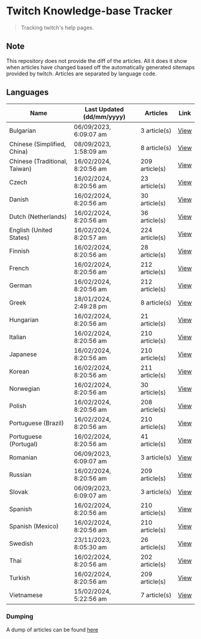 # Twitch Knowledge-base Tracker
> Tracking twitch's help pages. 

## Note
This repository does not provide the diff of the articles. All it does it show when articles have changed based
off the automatically generated sitemaps provided by twitch. Articles are separated by language code.

## Languages

| Name                          | Last Updated (dd/mm/yyyy) | Articles       | Link                   |
|-------------------------------|---------------------------|----------------|------------------------|
| Bulgarian                     | 06/09/2023, 6:09:07 am    | 3 article(s)   | [View](docs/bg.md)     |
| Chinese (Simplified, China)   | 08/09/2023, 1:58:09 am    | 8 article(s)   | [View](docs/zh_CN.md)  |
| Chinese (Traditional, Taiwan) | 16/02/2024, 8:20:56 am    | 209 article(s) | [View](docs/zh_TW.md)  |
| Czech                         | 16/02/2024, 8:20:56 am    | 23 article(s)  | [View](docs/cs.md)     |
| Danish                        | 16/02/2024, 8:20:56 am    | 30 article(s)  | [View](docs/da.md)     |
| Dutch (Netherlands)           | 16/02/2024, 8:20:56 am    | 36 article(s)  | [View](docs/nl_NL.md)  |
| English (United States)       | 16/02/2024, 8:20:57 am    | 224 article(s) | [View](docs/en_US.md)  |
| Finnish                       | 16/02/2024, 8:20:56 am    | 28 article(s)  | [View](docs/fi.md)     |
| French                        | 16/02/2024, 8:20:56 am    | 212 article(s) | [View](docs/fr.md)     |
| German                        | 16/02/2024, 8:20:56 am    | 212 article(s) | [View](docs/de.md)     |
| Greek                         | 18/01/2024, 2:49:28 pm    | 8 article(s)   | [View](docs/el.md)     |
| Hungarian                     | 16/02/2024, 8:20:56 am    | 21 article(s)  | [View](docs/hu.md)     |
| Italian                       | 16/02/2024, 8:20:56 am    | 210 article(s) | [View](docs/it.md)     |
| Japanese                      | 16/02/2024, 8:20:56 am    | 210 article(s) | [View](docs/ja.md)     |
| Korean                        | 16/02/2024, 8:20:56 am    | 211 article(s) | [View](docs/ko.md)     |
| Norwegian                     | 16/02/2024, 8:20:56 am    | 30 article(s)  | [View](docs/no.md)     |
| Polish                        | 16/02/2024, 8:20:56 am    | 208 article(s) | [View](docs/pl.md)     |
| Portuguese (Brazil)           | 16/02/2024, 8:20:56 am    | 210 article(s) | [View](docs/pt_BR.md)  |
| Portuguese (Portugal)         | 16/02/2024, 8:20:56 am    | 41 article(s)  | [View](docs/pt_PT.md)  |
| Romanian                      | 06/09/2023, 6:09:07 am    | 3 article(s)   | [View](docs/ro.md)     |
| Russian                       | 16/02/2024, 8:20:56 am    | 209 article(s) | [View](docs/ru.md)     |
| Slovak                        | 06/09/2023, 6:09:07 am    | 3 article(s)   | [View](docs/sk.md)     |
| Spanish                       | 16/02/2024, 8:20:56 am    | 210 article(s) | [View](docs/es.md)     |
| Spanish (Mexico)              | 16/02/2024, 8:20:56 am    | 210 article(s) | [View](docs/es_MX.md)  |
| Swedish                       | 23/11/2023, 8:05:30 am    | 26 article(s)  | [View](docs/sv.md)     |
| Thai                          | 16/02/2024, 8:20:56 am    | 202 article(s) | [View](docs/th.md)     |
| Turkish                       | 16/02/2024, 8:20:56 am    | 209 article(s) | [View](docs/tr.md)     |
| Vietnamese                    | 15/02/2024, 5:22:56 am    | 7 article(s)   | [View](docs/vi.md)     |

### Dumping
A dump of articles can be found [here](docs/RAW.md)